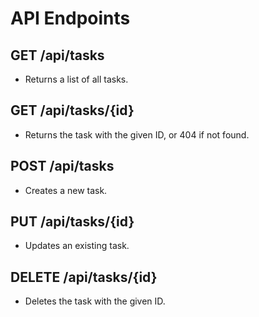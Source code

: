 # API Endpoints

## GET /api/tasks
- Returns a list of all tasks.

## GET /api/tasks/{id}
- Returns the task with the given ID, or 404 if not found.

## POST /api/tasks
- Creates a new task.

## PUT /api/tasks/{id}
- Updates an existing task.

## DELETE /api/tasks/{id}
- Deletes the task with the given ID.
